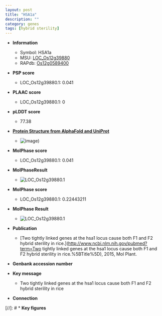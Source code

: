 ```yaml
---
layout: post
title: "HSA1a"
description: ""
category: genes
tags: [hybrid sterility]
---
```


* **Information**  
    + Symbol: HSA1a  
    + MSU: [LOC_Os12g39880](http://rice.plantbiology.msu.edu/cgi-bin/ORF_infopage.cgi?orf=LOC_Os12g39880)  
    + RAPdb: [Os12g0589400](http://rapdb.dna.affrc.go.jp/viewer/gbrowse_details/irgsp1?name=Os12g0589400)  

* **PSP score**  
    + LOC_Os12g39880.1: 0.041 

* **PLAAC score**  
    + LOC_Os12g39880.1: 0 

* **pLDDT score**
    + 77.38

* **[Protein Structure from AlphaFold and UniProt](https://www.uniprot.org/uniprotkb/Q2QMV6/entry#structure)**
    + ![image](https://ricepsp.github.io/images/Q2/AF-Q2QMV6-F1.png))

* **MolPhase score**
    + LOC_Os12g39880.1: 0.041

* **MolPhaseResult**
    + ![LOC_Os12g39880.1](https://ricepsp.github.io/pictures/LOC_Os12g/LOC_Os12g39880.1.png)

* **MolPhase score**
    + LOC_Os12g39880.1: 0.22443211

* **MolPhase Result**
    + ![LOC_Os12g39880.1](https://304243504.github.io/Pictures/LOC_Os12g/LOC_Os12g39880.1.png)

* **Publication**  
    + [Two tightly linked genes at the hsa1 locus cause both F1 and F2 hybrid sterility in rice.](http://www.ncbi.nlm.nih.gov/pubmed?term=Two tightly linked genes at the hsa1 locus cause both F1 and F2 hybrid sterility in rice.%5BTitle%5D), 2015, Mol Plant.

* **Genbank accession number**  

* **Key message**  
    + Two tightly linked genes at the hsa1 locus cause both F1 and F2 hybrid sterility in rice

* **Connection**  

[//]: # * **Key figures**  


